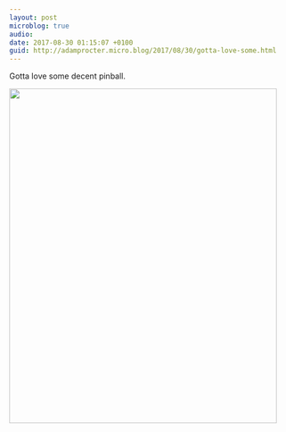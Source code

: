 ```yaml
---
layout: post
microblog: true
audio: 
date: 2017-08-30 01:15:07 +0100
guid: http://adamprocter.micro.blog/2017/08/30/gotta-love-some.html
---
```

Gotta love some decent pinball.

<img src="http://discursive.adamprocter.co.uk/uploads/2017/64434543eb.jpg" width="480" height="600" />
